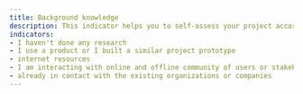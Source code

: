 ```yaml
---
title: Background knowledge
description: This indicator helps you to self-assess your project according to the knowledge that you have of the domain you are addressing with your project action. You can scale if you know who is making something similar or is addressing the same topics of your project; what type of solutions have been already created; who's out there doing the same things, for business or passion or if there is a community already discussing the problem...
indicators:
- I haven't done any research
- I use a product or I built a similar project prototype
- internet resources
- I am interacting with online and offline community of users or stakeholders
- already in contact with the existing organizations or companies
---
```

